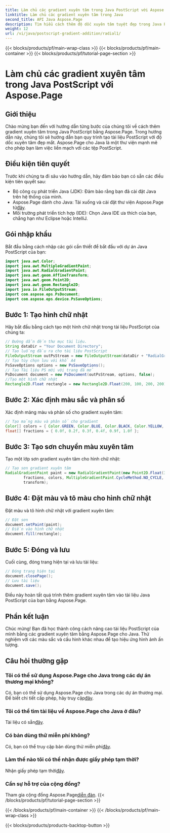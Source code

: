 ```yaml
---
title: Làm chủ các gradient xuyên tâm trong Java PostScript với Aspose.Page
linktitle: Làm chủ các gradient xuyên tâm trong Java
second_title: API Java Aspose.Page
description: Tìm hiểu cách thêm độ dốc xuyên tâm tuyệt đẹp trong Java PostScript bằng cách sử dụng Aspose.Page cho Java. Nâng cao tài liệu PostScript của bạn bằng hướng dẫn từng bước này.
weight: 12
url: /vi/java/postscript-gradient-addition/radial1/
---
```


{{< blocks/products/pf/main-wrap-class >}}
{{< blocks/products/pf/main-container >}}
{{< blocks/products/pf/tutorial-page-section >}}

# Làm chủ các gradient xuyên tâm trong Java PostScript với Aspose.Page

## Giới thiệu
Chào mừng bạn đến với hướng dẫn từng bước của chúng tôi về cách thêm gradient xuyên tâm trong Java PostScript bằng Aspose.Page. Trong hướng dẫn này, chúng tôi sẽ hướng dẫn bạn quy trình tạo tài liệu PostScript với độ dốc xuyên tâm đẹp mắt. Aspose.Page cho Java là một thư viện mạnh mẽ cho phép bạn làm việc liền mạch với các tệp PostScript.
## Điều kiện tiên quyết
Trước khi chúng ta đi sâu vào hướng dẫn, hãy đảm bảo bạn có sẵn các điều kiện tiên quyết sau:
- Bộ công cụ phát triển Java (JDK): Đảm bảo rằng bạn đã cài đặt Java trên hệ thống của mình.
-  Aspose.Page dành cho Java: Tải xuống và cài đặt thư viện Aspose.Page từ[đây](https://releases.aspose.com/page/java/).
- Môi trường phát triển tích hợp (IDE): Chọn Java IDE ưa thích của bạn, chẳng hạn như Eclipse hoặc IntelliJ.
## Gói nhập khẩu
Bắt đầu bằng cách nhập các gói cần thiết để bắt đầu với dự án Java PostScript của bạn:
```java
import java.awt.Color;
import java.awt.MultipleGradientPaint;
import java.awt.RadialGradientPaint;
import java.awt.geom.AffineTransform;
import java.awt.geom.Point2D;
import java.awt.geom.Rectangle2D;
import java.io.FileOutputStream;
import com.aspose.eps.PsDocument;
import com.aspose.eps.device.PsSaveOptions;
```
## Bước 1: Tạo hình chữ nhật
Hãy bắt đầu bằng cách tạo một hình chữ nhật trong tài liệu PostScript của chúng ta:
```java
// Đường dẫn đến thư mục tài liệu.
String dataDir = "Your Document Directory";
// Tạo luồng đầu ra cho tài liệu PostScript
FileOutputStream outPsStream = new FileOutputStream(dataDir + "RadialGradient1_outPS.ps");
// Tạo tùy chọn lưu với khổ A4
PsSaveOptions options = new PsSaveOptions();
// Tạo Tài liệu PS mới với trang đã mở
PsDocument document = new PsDocument(outPsStream, options, false);
//Tạo một hình chữ nhật
Rectangle2D.Float rectangle = new Rectangle2D.Float(200, 100, 200, 200);
```
## Bước 2: Xác định màu sắc và phân số
Xác định mảng màu và phân số cho gradient xuyên tâm:
```java
// Tạo mảng màu và phân số cho gradient
Color[] colors = { Color.GREEN, Color.BLUE, Color.BLACK, Color.YELLOW, new Color(245, 245, 220), Color.RED };
float[] fractions = { 0.0f, 0.2f, 0.3f, 0.4f, 0.9f, 1.0f };
```
## Bước 3: Tạo sơn chuyển màu xuyên tâm
Tạo một lớp sơn gradient xuyên tâm cho hình chữ nhật:
```java
// Tạo sơn gradient xuyên tâm
RadialGradientPaint paint = new RadialGradientPaint(new Point2D.Float(300, 200), 100, new Point2D.Float(300, 200),
        fractions, colors, MultipleGradientPaint.CycleMethod.NO_CYCLE, MultipleGradientPaint.ColorSpaceType.SRGB,
        transform);
```
## Bước 4: Đặt màu và tô màu cho hình chữ nhật
Đặt màu và tô hình chữ nhật với gradient xuyên tâm:
```java
// Đặt sơn
document.setPaint(paint);
// Điền vào hình chữ nhật
document.fill(rectangle);
```
## Bước 5: Đóng và lưu
Cuối cùng, đóng trang hiện tại và lưu tài liệu:
```java
// Đóng trang hiện tại
document.closePage();
// Lưu tài liệu
document.save();
```
Điều này hoàn tất quá trình thêm gradient xuyên tâm vào tài liệu Java PostScript của bạn bằng Aspose.Page.
## Phần kết luận
Chúc mừng! Bạn đã học thành công cách nâng cao tài liệu PostScript của mình bằng các gradient xuyên tâm bằng Aspose.Page cho Java. Thử nghiệm với các màu sắc và cấu hình khác nhau để tạo hiệu ứng hình ảnh ấn tượng.
## Câu hỏi thường gặp
### Tôi có thể sử dụng Aspose.Page cho Java trong các dự án thương mại không?
 Có, bạn có thể sử dụng Aspose.Page cho Java trong các dự án thương mại. Để biết chi tiết cấp phép, hãy truy cập[đây](https://purchase.aspose.com/buy).
### Tôi có thể tìm tài liệu về Aspose.Page cho Java ở đâu?
 Tài liệu có sẵn[đây](https://reference.aspose.com/page/java/).
### Có bản dùng thử miễn phí không?
 Có, bạn có thể truy cập bản dùng thử miễn phí[đây](https://releases.aspose.com/).
### Làm thế nào tôi có thể nhận được giấy phép tạm thời?
 Nhận giấy phép tạm thời[đây](https://purchase.aspose.com/temporary-license/).
### Cần sự hỗ trợ của cộng đồng?
 Tham gia cộng đồng Aspose.Page[diễn đàn](https://forum.aspose.com/c/page/39).
{{< /blocks/products/pf/tutorial-page-section >}}

{{< /blocks/products/pf/main-container >}}
{{< /blocks/products/pf/main-wrap-class >}}

{{< blocks/products/products-backtop-button >}}
